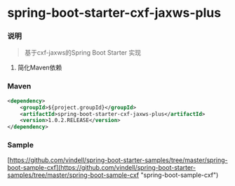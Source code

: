 # spring-boot-starter-cxf-jaxws-plus


### 说明

 > 基于cxf-jaxws的Spring Boot Starter 实现

1. 简化Maven依赖

### Maven

``` xml
<dependency>
	<groupId>${project.groupId}</groupId>
	<artifactId>spring-boot-starter-cxf-jaxws-plus</artifactId>
	<version>1.0.2.RELEASE</version>
</dependency>
```

### Sample

[https://github.com/vindell/spring-boot-starter-samples/tree/master/spring-boot-sample-cxf](https://github.com/vindell/spring-boot-starter-samples/tree/master/spring-boot-sample-cxf "spring-boot-sample-cxf")

